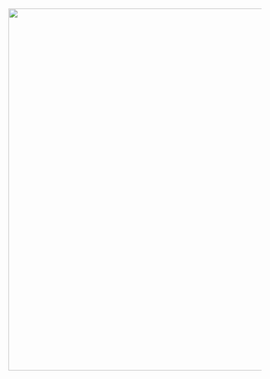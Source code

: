 
<img src="{{ '/assets/images/whyargit.png' | relative_url }}" alt="" style="width: 1320px; height: 720px; margin: 10 0px;">